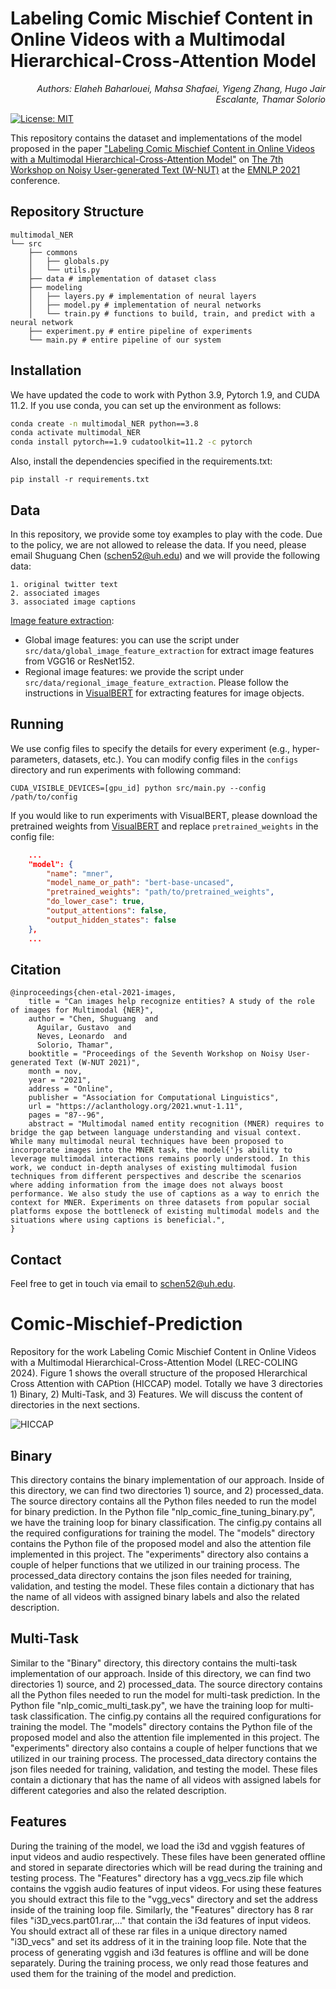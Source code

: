 # Labeling Comic Mischief Content in Online Videos with a Multimodal Hierarchical-Cross-Attention Model
<p align="right"><i>Authors: Elaheh Baharlouei, Mahsa Shafaei, Yigeng Zhang, Hugo Jair Escalante, Thamar Solorio </i></p> 

[![License: MIT](https://img.shields.io/badge/License-MIT-yellow.svg)](https://opensource.org/licenses/MIT) 

This repository contains the dataset and implementations of the model proposed in the paper ["Labeling Comic Mischief Content in Online Videos with a Multimodal Hierarchical-Cross-Attention Model"]() on [The 7th Workshop on Noisy User-generated Text (W-NUT)](http://noisy-text.github.io/2021/) at the [EMNLP 2021](https://2021.emnlp.org) conference.

## Repository Structure
```
multimodal_NER
└── src
    ├── commons
    │   ├── globals.py
    │   └── utils.py
    ├── data # implementation of dataset class
    ├── modeling 
    │   ├── layers.py # implementation of neural layers
    │   ├── model.py # implementation of neural networks
    │   └── train.py # functions to build, train, and predict with a neural network
    ├── experiment.py # entire pipeline of experiments
    └── main.py # entire pipeline of our system

```

## Installation
We have updated the code to work with Python 3.9, Pytorch 1.9, and CUDA 11.2. If you use conda, you can set up the environment as follows:

```bash
conda create -n multimodal_NER python==3.8
conda activate multimodal_NER
conda install pytorch==1.9 cudatoolkit=11.2 -c pytorch
```

Also, install the dependencies specified in the requirements.txt:
```
pip install -r requirements.txt
```

## Data
In this repository, we provide some toy examples to play with the code. Due to the policy, we are not allowed to release the data. If you need, please email Shuguang Chen ([schen52@uh.edu](schen52@uh.edu)) and we will provide the following data:

```
1. original twitter text
2. associated images
3. associated image captions
```

<u>Image feature extraction</u>:
- Global image features: you can use the script under `src/data/global_image_feature_extraction` for extract image features from VGG16 or ResNet152.
- Regional image features: we provide the script under `src/data/regional_image_feature_extraction`. Please follow the instructions in [VisualBERT](https://github.com/uclanlp/visualbert/tree/master/visualbert) for extracting features for image objects.



## Running

We use config files to specify the details for every experiment (e.g., hyper-parameters, datasets, etc.). You can modify config files in the `configs` directory and run experiments with following command:

```
CUDA_VISIBLE_DEVICES=[gpu_id] python src/main.py --config /path/to/config
```

If you would like to run experiments with VisualBERT, please download the pretrained weights from [VisualBERT](https://github.com/uclanlp/visualbert/tree/master/visualbert) and replace `pretrained_weights` in the config file:

```json
    ...
    "model": {
        "name": "mner",
        "model_name_or_path": "bert-base-uncased",
        "pretrained_weights": "path/to/pretrained_weights",
        "do_lower_case": true,
        "output_attentions": false,
        "output_hidden_states": false
    },
    ...
```

## Citation
```
@inproceedings{chen-etal-2021-images,
    title = "Can images help recognize entities? A study of the role of images for Multimodal {NER}",
    author = "Chen, Shuguang  and
      Aguilar, Gustavo  and
      Neves, Leonardo  and
      Solorio, Thamar",
    booktitle = "Proceedings of the Seventh Workshop on Noisy User-generated Text (W-NUT 2021)",
    month = nov,
    year = "2021",
    address = "Online",
    publisher = "Association for Computational Linguistics",
    url = "https://aclanthology.org/2021.wnut-1.11",
    pages = "87--96",
    abstract = "Multimodal named entity recognition (MNER) requires to bridge the gap between language understanding and visual context. While many multimodal neural techniques have been proposed to incorporate images into the MNER task, the model{'}s ability to leverage multimodal interactions remains poorly understood. In this work, we conduct in-depth analyses of existing multimodal fusion techniques from different perspectives and describe the scenarios where adding information from the image does not always boost performance. We also study the use of captions as a way to enrich the context for MNER. Experiments on three datasets from popular social platforms expose the bottleneck of existing multimodal models and the situations where using captions is beneficial.",
}
```

## Contact
Feel free to get in touch via email to schen52@uh.edu.



# Comic-Mischief-Prediction
Repository for the work Labeling Comic Mischief Content in Online Videos with a Multimodal Hierarchical-Cross-Attention Model (LREC-COLING 2024). Figure 1 shows the overall structure of the proposed HIerarchical Cross Attention with CAPtion (HICCAP) model. Totally we have 3 directories 1) Binary, 2) Multi-Task, and 3) Features. We will discuss the content of directories in the next sections.


![HICCAP](https://github.com/user-attachments/assets/c1b725aa-7ca7-4ab7-b579-7d46d550c3ec)

## Binary
This directory contains the binary implementation of our approach. Inside of this directory, we can find two directories 1) source, and 2) processed_data. The source directory contains all the Python files needed to run the model for binary prediction. In the Python file "nlp_comic_fine_tuning_binary.py", we have the training loop for binary classification. The cinfig.py contains all the required configurations for training the model. The "models" directory contains the Python file of the proposed model and also the attention file implemented in this project. The "experiments" directory also contains a couple of helper functions that we utilized in our training process. The processed_data directory contains the json files needed for training, validation, and testing the model. These files contain a dictionary that has the name of all videos with assigned binary labels and also the related description. 

## Multi-Task
Similar to the "Binary" directory, this directory contains the multi-task implementation of our approach. Inside of this directory, we can find two directories 1) source, and 2) processed_data. The source directory contains all the Python files needed to run the model for multi-task prediction. In the Python file "nlp_comic_multi_task.py", we have the training loop for multi-task classification. The cinfig.py contains all the required configurations for training the model. The "models" directory contains the Python file of the proposed model and also the attention file implemented in this project. The "experiments" directory also contains a couple of helper functions that we utilized in our training process. The processed_data directory contains the json files needed for training, validation, and testing the model. These files contain a dictionary that has the name of all videos with assigned labels for different categories and also the related description. 

## Features
During the training of the model, we load the i3d and vggish features of input videos and audio respectively. These files have been generated offline and stored in separate directories which will be read during the training and testing process. The "Features" directory has a vgg_vecs.zip file which contains the vggish audio features of input videos. For using these features you should extract this file to the "vgg_vecs" directory and set the address inside of the training loop file. Similarly, the "Features" directory has 8 rar files "i3D_vecs.part01.rar,..." that contain the i3d features of input videos. You should extract all of these rar files in a unique directory named "i3D_vecs" and set its address of it in the training loop file. Note that the process of generating vggish and i3d features is offline and will be done separately. During the training process, we only read those features and used them for the training of the model and prediction.
